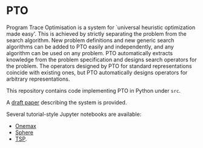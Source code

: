 # PTO
Program Trace Optimisation is a system for `universal heuristic optimization made easy'. This is achieved by strictly separating the problem from the search algorithm.
New problem definitions and new generic search algorithms can be added to PTO easily and independently, and any algorithm can be used on any problem. PTO automatically extracts knowledge from the problem specification and designs search operators for the problem. The operators designed by PTO for standard representations coincide with existing ones, but PTO automatically designs operators for arbitrary representations.

This repository contains code implementing PTO in Python under `src`.

A [draft paper](docs/paper_2018.pdf) describing the system is provided.

Several tutorial-style Jupyter notebooks are available:
* [Onemax](src/problem/onemax.ipynb)
* [Sphere](src/problem/sphere.ipynb)
* [TSP](src/problem/TSP.ipynb).
